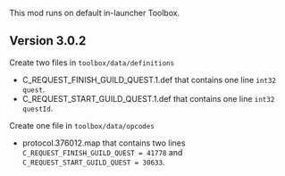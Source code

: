 This mod runs on default in-launcher Toolbox.

## Version 3.0.2

Create two files in `toolbox/data/definitions`
- C_REQUEST_FINISH_GUILD_QUEST.1.def that contains one line `int32 quest`.
- C_REQUEST_START_GUILD_QUEST.1.def that contains one line `int32 questId`.

Create one file in `toolbox/data/opcodes`
- protocol.376012.map that contains two lines `C_REQUEST_FINISH_GUILD_QUEST = 41778` and `C_REQUEST_START_GUILD_QUEST = 30633`.